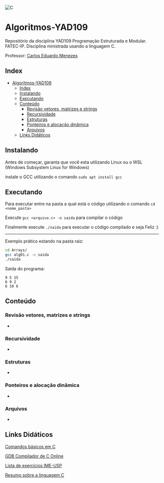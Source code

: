 ![C](https://img.shields.io/badge/C-00599C?style=for-the-badge&logo=c&logoColor=white)

# Algoritmos-YAD109

Repositório da disciplina YAD109 Programação Estruturada e Modular. FATEC-IP.
Disciplina ministrada usando a linguagem C.

Professor: [Carlos Eduardo Menezes](https://www.blogger.com/profile/05414619324946415267)

## Index

- [Algoritmos-YAD109](#algoritmos-yad109)
  - [Index](#index)
  - [Instalando](#instalando)
  - [Executando](#executando)
  - [Conteúdo](#conteúdo)
    - [Revisão vetores, matrizes e strings](#revisão-vetores-matrizes-e-strings)
    - [Recursividade](#recursividade)
    - [Estruturas](#estruturas)
    - [Ponteiros e alocação dinâmica](#ponteiros-e-alocação-dinâmica)
    - [Arquivos](#arquivos)
  - [Links Didáticos](#links-didáticos)

## Instalando

Antes de começar, garanta que você esta utilizando Linux ou o WSL (Windows Subsystem Linux for Windows)

instale o GCC utilizando o comando `sudo apt install gcc`

## Executando

Para executar entre na pasta a qual está o código utilizando o comando `cd <nome_pasta>`

Execute `gcc <arquivo.c> -o saida` para compilar o código

Finalmente execute `./saida` para executar o código compilado e seja Feliz :)

--- 

Exemplo prático estando na pasta raiz:
```bash
cd Arrays/
gcc alg01.c -o saida
./saida
```

Saida do programa:
```
9 5 15 
6 9 2 
6 10 6 
```


## Conteúdo

### Revisão vetores, matrizes e strings
- []()

### Recursividade
- []()


### Estruturas
- []()

### Ponteiros e alocação dinâmica
- []()

### Arquivos
- []()

## Links Didáticos

[Comandos básicos em C](http://albertocn.sytes.net/2010-1/pi/aulas/linguagem_c.htm)

[GDB Compilador de C Online](https://www.onlinegdb.com/)

[Lista de exercícios IME-USP](https://drive.google.com/file/d/1Zyy9MACKkhypQT502B6Ritc9jwLnd0lW/view?usp=sharing)

[Resumo sobre a linguagem C](https://drive.google.com/file/d/1F6M99Q3v5GrqmiGGmfwdTwndtGguLzxF/view?usp=sharing)